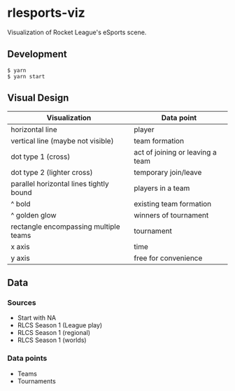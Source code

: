 # rlesports-viz

Visualization of Rocket League's eSports scene.

## Development

```
$ yarn
$ yarn start
```

## Visual Design

| Visualization                           | Data point                       |
| --------------------------------------- | -------------------------------- |
| horizontal line                         | player                           |
| vertical line (maybe not visible)       | team formation                   |
| dot type 1 (cross)                      | act of joining or leaving a team |
| dot type 2 (lighter cross)              | temporary join/leave             |
| parallel horizontal lines tightly bound | players in a team                |
| ^ bold                                  | existing team formation          |
| ^ golden glow                           | winners of tournament            |
| rectangle encompassing multiple teams   | tournament                       |
| x axis                                  | time                             |
| y axis                                  | free for convenience             |

## Data

### Sources

- Start with NA
- RLCS Season 1 (League play)
- RLCS Season 1 (regional)
- RLCS Season 1 (worlds)

### Data points

- Teams
- Tournaments
